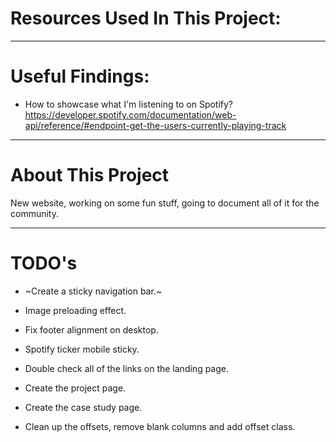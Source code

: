 # Resources Used In This Project:

---
# Useful Findings:
 - How to showcase what I'm listening to on Spotify? 
 https://developer.spotify.com/documentation/web-api/reference/#endpoint-get-the-users-currently-playing-track

---
# About This Project

New website, working on some fun stuff, going to document all of it for the community. 

---
# TODO's
- ~Create a sticky navigation bar.~
- Image preloading effect.
- Fix footer alignment on desktop. 
- Spotify ticker mobile sticky. 
- Double check all of the links on the landing page. 

- Create the project page. 
- Create the case study page. 

- Clean up the offsets, remove blank columns and add offset class. 